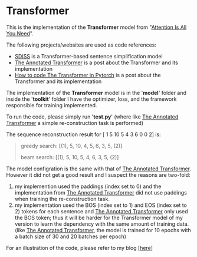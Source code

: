 # Transformer

This is the implementation of the **Transformer** model from "[Attention Is All You Need](https://arxiv.org/abs/1706.03762)".

The following projects/websites are used as code references:

- [SDISS](https://github.com/L-Zhe/SDISS) is a Transformer-based sentence simplification model
- [The Annotated Transformer](https://nlp.seas.harvard.edu/2018/04/03/attention.html) is a post about the Transformer and its implementation
- [How to code The Transformer in Pytorch](https://towardsdatascience.com/how-to-code-the-transformer-in-pytorch-24db27c8f9ec) is a post about the Transformer and its implementation

The implementation of the **Transformer** model is in the '**model**' folder and inside the '**toolkit**' folder I have the optimizer, loss, and the framework responsible for training implemented.

To run the code, please simply run '**test.py**' (where like [The Annotated Transformer](https://nlp.seas.harvard.edu/2018/04/03/attention.html) a simple re-construction task is performed)

The sequence reconstruction result for [ 1  5 10  5  4  3  6  0  0  2] is: 
> greedy search: [(1), 5, 10, 4, 5, 6, 3, 5, (2)]
> 
> beam search: [(1), 5, 10, 5, 4, 6, 3, 5, (2)]


The model configration is the same with that of [The Annotated Transformer](https://nlp.seas.harvard.edu/2018/04/03/attention.html). However it did not get a good result and I suspect the reasons are two-fold:
1. my implemention used the paddings (index set to 0) and the implementation from [The Annotated Transformer](https://nlp.seas.harvard.edu/2018/04/03/attention.html) did not use paddings when training the re-construction task.
2. my implementation used the BOS (index set to 1) and EOS (index set to 2) tokens for each sentence and [The Annotated Transformer](https://nlp.seas.harvard.edu/2018/04/03/attention.html) only used the BOS token; thus it will be harder for the Transformer model of my version to learn the dependency with the same amount of training data. (like [The Annotated Transformer](https://nlp.seas.harvard.edu/2018/04/03/attention.html), the model is trained for 10 epochs with a batch size of 30 and 20 batches per epoch) 

For an illustration of the code, please refer to my blog [[here]](https://a-chicharito-s.github.io/coding%20skill/2022/02/10/transformer-implementation/)
